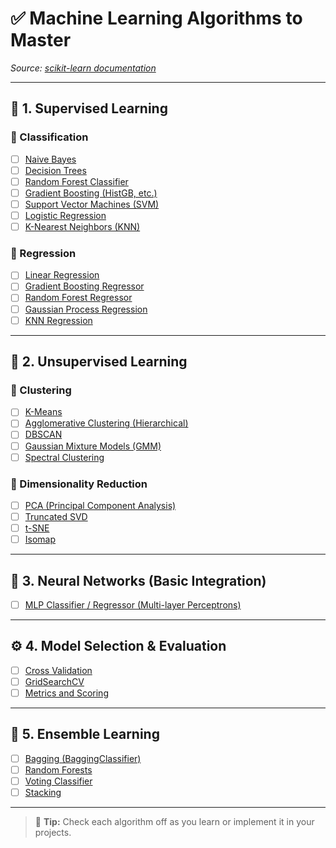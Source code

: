 # ✅ Machine Learning Algorithms to Master
_Source: [scikit-learn documentation](https://scikit-learn.org/stable/)_

---

## 🔸 1. Supervised Learning

### 📌 Classification
- [ ] [Naive Bayes](https://scikit-learn.org/stable/modules/naive_bayes.html)
- [ ] [Decision Trees](https://scikit-learn.org/stable/modules/tree.html#classification)
- [ ] [Random Forest
Classifier](https://scikit-learn.org/stable/modules/generated/sklearn.ensemble.RandomForestClassifier.html)
- [ ] [Gradient Boosting (HistGB, etc.)](https://scikit-learn.org/stable/modules/ensemble.html#gradient-boosting)
- [ ] [Support Vector Machines (SVM)](https://scikit-learn.org/stable/modules/svm.html)
- [ ] [Logistic Regression](https://scikit-learn.org/stable/modules/linear_model.html#logistic-regression)
- [ ] [K-Nearest Neighbors (KNN)](https://scikit-learn.org/stable/modules/neighbors.html)

### 📌 Regression
- [ ] [Linear Regression](https://scikit-learn.org/stable/modules/linear_model.html#ordinary-least-squares)
- [ ] [Gradient Boosting Regressor](https://scikit-learn.org/stable/modules/ensemble.html#gradient-boosting)
- [ ] [Random Forest
Regressor](https://scikit-learn.org/stable/modules/generated/sklearn.ensemble.RandomForestRegressor.html)
- [ ] [Gaussian Process Regression](https://scikit-learn.org/stable/modules/gaussian_process.html)
- [ ] [KNN Regression](https://scikit-learn.org/stable/modules/neighbors.html#regression)

---

## 🔹 2. Unsupervised Learning

### 📌 Clustering
- [ ] [K-Means](https://scikit-learn.org/stable/modules/clustering.html#k-means)
- [ ] [Agglomerative Clustering
(Hierarchical)](https://scikit-learn.org/stable/modules/clustering.html#hierarchical-clustering)
- [ ] [DBSCAN](https://scikit-learn.org/stable/modules/generated/sklearn.cluster.DBSCAN.html)
- [ ] [Gaussian Mixture Models (GMM)](https://scikit-learn.org/stable/modules/mixture.html)
- [ ] [Spectral Clustering](https://scikit-learn.org/stable/modules/clustering.html#spectral-clustering)

### 📌 Dimensionality Reduction
- [ ] [PCA (Principal Component Analysis)](https://scikit-learn.org/stable/modules/decomposition.html#pca)
- [ ] [Truncated SVD](https://scikit-learn.org/stable/modules/generated/sklearn.decomposition.TruncatedSVD.html)
- [ ] [t-SNE](https://scikit-learn.org/stable/modules/manifold.html#t-sne)
- [ ] [Isomap](https://scikit-learn.org/stable/modules/generated/sklearn.manifold.Isomap.html)

---

## 🧠 3. Neural Networks (Basic Integration)
- [ ] [MLP Classifier / Regressor (Multi-layer
Perceptrons)](https://scikit-learn.org/stable/modules/neural_networks_supervised.html)

---

## ⚙️ 4. Model Selection & Evaluation
- [ ] [Cross Validation](https://scikit-learn.org/stable/modules/cross_validation.html)
- [ ] [GridSearchCV](https://scikit-learn.org/stable/modules/grid_search.html)
- [ ] [Metrics and Scoring](https://scikit-learn.org/stable/modules/model_evaluation.html)

---

## 🧪 5. Ensemble Learning
- [ ] [Bagging (BaggingClassifier)](https://scikit-learn.org/stable/modules/ensemble.html#bagging)
- [ ] [Random Forests](https://scikit-learn.org/stable/modules/ensemble.html#random-forests)
- [ ] [Voting Classifier](https://scikit-learn.org/stable/modules/ensemble.html#voting-classifier)
- [ ] [Stacking](https://scikit-learn.org/stable/modules/ensemble.html#stacking)

---

> 📝 **Tip:** Check each algorithm off as you learn or implement it in your projects.